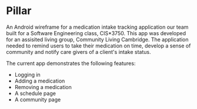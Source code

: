 Pillar
=======

An Android wireframe for a medication intake tracking application our team built for a Software Engineering class, CIS*3750.
This app was developed for an assisited living group, Community Living Cambridge. The application needed to remind users to take their
medication on time, develop a sense of community and notify care givers of a client's intake status.

The current app demonstrates the following features:

- Logging in
- Adding a medication
- Removing a medication
- A schedule page
- A community page
